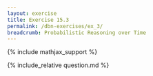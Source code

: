 ```yaml
---
layout: exercise
title: Exercise 15.3
permalink: /dbn-exercises/ex_3/
breadcrumb: Probabilistic Reasoning over Time
---
```


{% include mathjax_support %}

<div><i class="arrow-up loader" data-chapter="dbn-exercises" data-exercise="ex_3" data-rating="0"></i></div>
{% include_relative question.md %}
